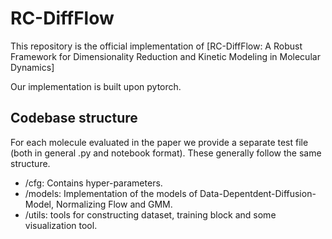 # RC-DiffFlow

This repository is the official implementation of 
[RC-DiffFlow: A Robust Framework for Dimensionality Reduction and Kinetic Modeling in Molecular Dynamics]

Our implementation is built upon pytorch. 

## Codebase structure

For each molecule evaluated in the paper we provide a separate test file (both in general .py and notebook format). These generally follow the same structure. 

- /cfg: Contains hyper-parameters.
- /models: Implementation of the models of Data-Depentdent-Diffusion-Model, Normalizing Flow and GMM. 
- /utils: tools for constructing dataset, training block and some visualization tool. 